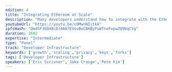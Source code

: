 ```yaml
---
edition: 4
title: "Integrating Ethereum at Scale"
description: "Many developers understand how to integrate with the Ethereum blockchain with a few accounts, but how do you grow your product to support millions of users? Jake & Eric, engineering leads at Coinbase, will facilitate a roundtable discussion about the unique challenges of integrating with Ethereum at scale, including key management, protecting customer privacy, and building for forks. We hope this conversation will be a starting point for other major companies in the space to share how they’ve scaled and learn ways we can support each other to grow this industry."
youtubeUrl: "https://youtu.be/cOMwnNIjtkk"
ipfsHash: "Qmd5FJ6D48cDJ4A87EVovBoCBHByPuWfnoFwpwZQ9bqCYg"
duration: 3602
expertise: "Intermediate"
type: "Panel"
track: "Developer Infrastructure"
keywords: ['growth','scaling','privacy','keys','forks']
tags: ['Developer Infrastructure']
speakers: ['Eric Scrivner','Jake Craige','Pete Kim']
---
```

